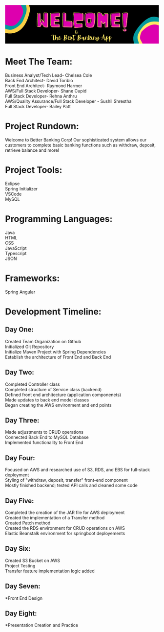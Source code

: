 <head>
<img src = "Best Banking App Banner.png"></img>
</head>
<body>
  <h1> Meet The Team: </h1>
 
  Business Analyst/Tech Lead- Chelsea Cole
  <br>
  Back End Architect- David Toribio
  <br>
  Front End Architect- Raymond Harmer
  <br>
  AWS/Full Stack Developer- Shane Cupid
  <br>
  Full Stack Developer- Rehna Anthru
  <br>
  AWS/Quality Assurance/Full Stack Developer - Sushil Shrestha
  <br>
  Full Stack Developer- Bailey Patt
  
  
  <h1> Project Rundown: </h1>
  
  Welcome to Better Banking Corp! Our sophisticated system allows our customers to complete basic banking functions such as withdraw, deposit, retrieve balance and more!
 
  <h1> Project Tools: </h1>
  
  Eclipse
  <br>
  Spring Initializer
  <br>
  VSCode
  <br>
  MySQL
  
  <h1> Programming Languages: </h1>
  
  Java
  <br>
  HTML
  <br>
  CSS
  <br>
  JavaScript
  <br>
  Typescript
  <br>
  JSON
  
  <h1> Frameworks: </h1>
  
  Spring
  Angular
  
  <h1> Development Timeline: </h1>
  
  <h2> Day One: </h2>
  Created Team Organization on Github <br>
  Initialized Git Repository <br>
  Initialize Maven Project with Spring Dependencies <br>
  Establish the architecture of Front End and Back End <br>
  
  <h2> Day Two: </h2>
  Completed Controller class <br>
  Completed structure of Service class (backend) <br>
  Defined front end architecture (application componenets) <br>
  Made updates to back end model classes <br>
  Began creating the AWS environment and end points <br>
  
  <h2> Day Three: </h2>
  Made adjustments to CRUD operations <br>
  Connected Back End to MySQL Database <br>
  Implemented functionality to Front End <br>
  
  <h2> Day Four: </h2>
  Focused on AWS and researched use of S3, RDS, and EBS for full-stack deployment <br>
  Styling of "withdraw, deposit, transfer" front-end component <br>
  Mostly finished backend; tested API calls and cleaned some code <br>
  
  <h2> Day Five: </h2>
  Completed the creation of the JAR file for AWS deployment <br>
  Created the implementation of a Transfer method <br>
  Created Patch method <br>
  Created the RDS environment for CRUD operations on AWS <br>
  Elastic Beanstalk environment for springboot deployements <br>
  
  <h2> Day Six: </h2>
  Created S3 Bucket on AWS <br>
  Project Testing <br>
  Transfer feature implementation logic added <br>
  
  <h2> Day Seven: </h2>
  *Front End Design <br>
  
  <h2> Day Eight: </h2>
  *Presentation Creation and Practice <br>
  
  
  </body>
